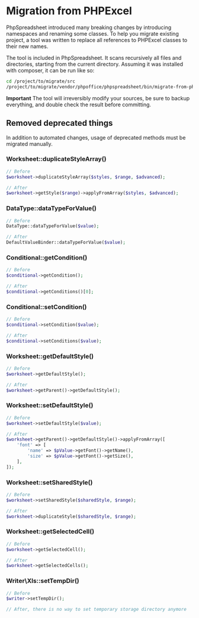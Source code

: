 # Migration from PHPExcel

PhpSpreadsheet introduced many breaking changes by introducing
namespaces and renaming some classes. To help you migrate existing
project, a tool was written to replace all references to PHPExcel
classes to their new names.

The tool is included in PhpSpreadsheet. It scans recursively all files
and directories, starting from the current directory. Assuming it was
installed with composer, it can be run like so:

``` sh
cd /project/to/migrate/src
/project/to/migrate/vendor/phpoffice/phpspreadsheet/bin/migrate-from-phpexcel
```

**Important** The tool will irreversibly modify your sources, be sure to
backup everything, and double check the result before committing.

## Removed deprecated things

In addition to automated changes, usage of deprecated methods must be migrated
manually.

### Worksheet::duplicateStyleArray()

``` php
// Before
$worksheet->duplicateStyleArray($styles, $range, $advanced);

// After
$worksheet->getStyle($range)->applyFromArray($styles, $advanced);
```

### DataType::dataTypeForValue()

``` php
// Before
DataType::dataTypeForValue($value);

// After
DefaultValueBinder::dataTypeForValue($value);
```

### Conditional::getCondition()

``` php
// Before
$conditional->getCondition();

// After
$conditional->getConditions()[0];
```

### Conditional::setCondition()

``` php
// Before
$conditional->setCondition($value);

// After
$conditional->setConditions($value);
```

### Worksheet::getDefaultStyle()

``` php
// Before
$worksheet->getDefaultStyle();

// After
$worksheet->getParent()->getDefaultStyle();
```

### Worksheet::setDefaultStyle()

``` php
// Before
$worksheet->setDefaultStyle($value);

// After
$worksheet->getParent()->getDefaultStyle()->applyFromArray([
    'font' => [
        'name' => $pValue->getFont()->getName(),
        'size' => $pValue->getFont()->getSize(),
    ],
]);

```

### Worksheet::setSharedStyle()

``` php
// Before
$worksheet->setSharedStyle($sharedStyle, $range);

// After
$worksheet->duplicateStyle($sharedStyle, $range);
```

### Worksheet::getSelectedCell()

``` php
// Before
$worksheet->getSelectedCell();

// After
$worksheet->getSelectedCells();
```

### Writer\Xls::setTempDir()

``` php
// Before
$writer->setTempDir();

// After, there is no way to set temporary storage directory anymore
```

